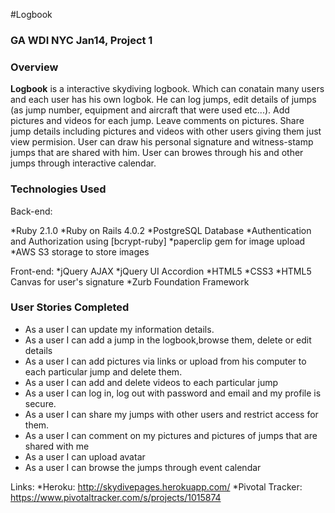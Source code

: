 #Logbook

### GA WDI NYC Jan14, Project 1
### Overview

**Logbook** is a interactive skydiving logbook. Which can conatain many users and each user has his own logbok. He can log jumps, edit details of jumps (as jump number, equipment and aircraft that were used etc...). Add pictures and videos for each jump. Leave comments on pictures. Share jump details including pictures and videos with other users giving them just view permision. User can draw his personal signature and witness-stamp jumps that are shared with him. User can browes through his and other jumps through interactive calendar.

### Technologies Used
Back-end:

*Ruby 2.1.0
*Ruby on Rails 4.0.2
*PostgreSQL Database
*Authentication and Authorization using [bcrypt-ruby]
*paperclip gem for image upload
*AWS S3 storage to store images

Front-end:
*jQuery AJAX
*jQuery UI Accordion
*HTML5
*CSS3
*HTML5 Canvas for user's signature
*Zurb Foundation Framework

### User Stories Completed

* As a user I can update my information details.
* As a user I can add a jump in the logbook,browse them, delete or edit details
* As a user I can add pictures via links or upload from his computer to each particular jump and delete them.
* As a user I can add and delete videos to each particular jump
* As a user I can log in, log out with password and email and my profile is secure.
* As a user I can share my jumps with other users and restrict access for them.
* As a user I can comment on my pictures and pictures of jumps that are shared with me
* As a user I can upload avatar
* As a user I can browse the jumps through event calendar

Links:
*Heroku: http://skydivepages.herokuapp.com/
*Pivotal Tracker: https://www.pivotaltracker.com/s/projects/1015874